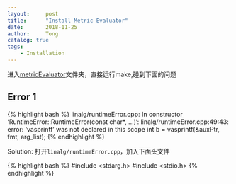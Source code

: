 ```yaml
---
layout:     post
title:      "Install Metric Evaluator"
date:       2018-11-25
author:     Tong
catalog: true
tags:
    - Installation
---
```


进入[metricEvaluator][freiburg-metricEvaluator]文件夹，直接运行make,碰到下面的问题

## Error 1

{% highlight bash %}
linalg/runtimeError.cpp: In constructor ‘RuntimeError::RuntimeError(const char*, ...)’:
linalg/runtimeError.cpp:49:43: error: ‘vasprintf’ was not declared in this scope
   int b = vasprintf(&auxPtr, fmt, arg_list);
{% endhighlight %}

Solution: 打开```linalg/runtimeError.cpp```，加入下面头文件

{% highlight bash %}
#include <stdarg.h>
#include <stdio.h>
{% endhighlight %}


[freiburg-metricEvaluator]: http://ais.informatik.uni-freiburg.de/slamevaluation/software.php
